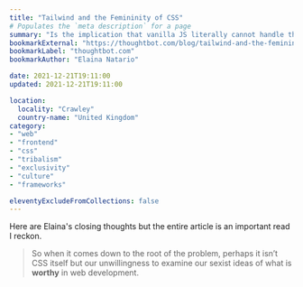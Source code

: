 ```yaml
---
title: "Tailwind and the Femininity of CSS"
# Populates the `meta description` for a page
summary: "Is the implication that vanilla JS literally cannot handle the load of large applications the way frameworks can?"
bookmarkExternal: "https://thoughtbot.com/blog/tailwind-and-the-femininity-of-css"
bookmarkLabel: "thoughtbot.com"
bookmarkAuthor: "Elaina Natario"

date: 2021-12-21T19:11:00
updated: 2021-12-21T19:11:00

location:
  locality: "Crawley"
  country-name: "United Kingdom"
category:
- "web"
- "frontend"
- "css"
- "tribalism"
- "exclusivity"
- "culture"
- "frameworks"

eleventyExcludeFromCollections: false
---
```


Here are Elaina's closing thoughts but the entire article is an important read I reckon.

> So when it comes down to the root of the problem, perhaps it isn’t CSS itself but our unwillingness to examine our sexist ideas of what is **worthy** in web development.




